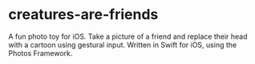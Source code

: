 creatures-are-friends
=====================

A fun photo toy for iOS. Take a picture of a friend and replace their head with a cartoon using gestural input. Written in Swift for iOS, using the Photos Framework.
